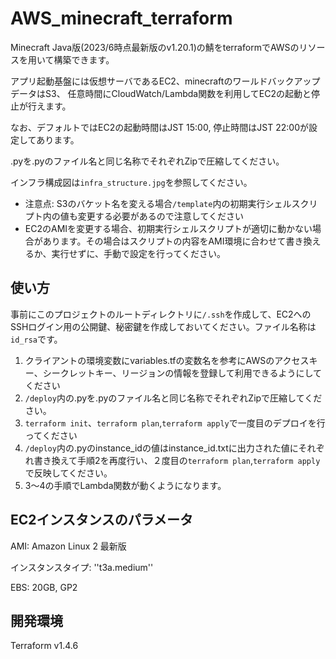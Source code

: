 # AWS_minecraft_terraform
Minecraft Java版(2023/6時点最新版のv1.20.1)の鯖をterraformでAWSのリソースを用いて構築できます。

アプリ起動基盤には仮想サーバであるEC2、minecraftのワールドバックアップデータはS3、
任意時間にCloudWatch/Lambda関数を利用してEC2の起動と停止が行えます。

なお、デフォルトではEC2の起動時間はJST 15:00, 停止時間はJST 22:00が設定してあります。

.pyを.pyのファイル名と同じ名称でそれぞれZipで圧縮してください。

インフラ構成図は``infra_structure.jpg``を参照してください。

* 注意点: S3のバケット名を変える場合``/template``内の初期実行シェルスクリプト内の値も変更する必要があるので注意してください
* EC2のAMIを変更する場合、初期実行シェルスクリプトが適切に動かない場合があります。その場合はスクリプトの内容をAMI環境に合わせて書き換えるか、実行せずに、手動で設定を行ってください。

## 使い方
事前にこのプロジェクトのルートディレクトリに``/.ssh``を作成して、EC2へのSSHログイン用の公開鍵、秘密鍵を作成しておいてください。ファイル名称は``id_rsa``です。

1. クライアントの環境変数にvariables.tfの変数名を参考にAWSのアクセスキー、シークレットキー、リージョンの情報を登録して利用できるようにしてください
2. ``/deploy``内の.pyを.pyのファイル名と同じ名称でそれぞれZipで圧縮してください。
3. ``terraform init``、``terraform plan``,``terraform apply``で一度目のデプロイを行ってください
4. ``/deploy``内の.pyのinstance_idの値はinstance_id.txtに出力された値にそれぞれ書き換えて手順2を再度行い、２度目の``terraform plan``,``terraform apply``で反映してください。
5. 3～4の手順でLambda関数が動くようになります。

## EC2インスタンスのパラメータ
AMI: Amazon Linux 2 最新版

インスタンスタイプ: ''t3a.medium''

EBS: 20GB, GP2

## 開発環境

Terraform v1.4.6


